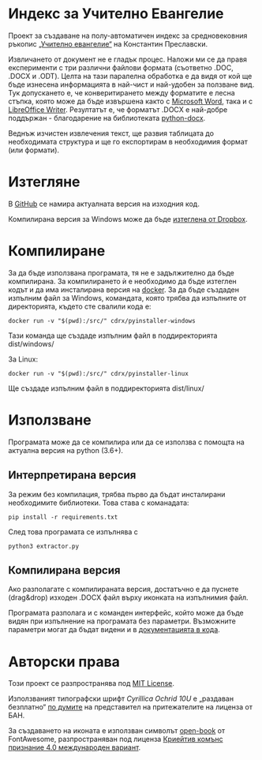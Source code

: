 # Индекс за Учително Евангелие
Проект за създаване на полу-автоматичен индекс за средновековния ръкопис <a href="https://bg.wikipedia.org/wiki/%D0%A3%D1%87%D0%B8%D1%82%D0%B5%D0%BB%D0%BD%D0%BE_%D0%B5%D0%B2%D0%B0%D0%BD%D0%B3%D0%B5%D0%BB%D0%B8%D0%B5">„Учително евангелие“</a> на Константин Преславски.

Извличането от документ не е гладък процес. Наложи ми се да правя експерименти с три различни файлови формата (съответно .DOC, .DOCX и .ODT). Целта на тази паралелна обработка е да видя от кой ще бъде изнесена информацията в най-чист и най-удобен за ползване вид. Тук допускането е, че конверитирането между форматите е лесна стъпка, която може да бъде извършена както с <a href="https://products.office.com/word">Microsoft Word</a>, така и с <a href="https://www.libreoffice.org/discover/writer/">LibreOffice Writer</a>. Резултатът е, че форматът .DOCX е най-добре поддържан - благодарение на библиотеката <a href="https://github.com/python-openxml/python-docx">python-docx</a>.

Веднъж изчистен извлечения текст, ще развия таблицата до необходимата структура и ще го експортирам в необходимия формат (или формати).

# Изтегляне

В <a href="https://github.com/mapto/UchitelnoEvangelie">GitHub</a> се намира актуалната версия на изходния код.

Компилирана версия за Windows може да бъде <a href="https://www.dropbox.com/s/q1hs2ofpmr7c8d5/extractor.exe?dl=0">изтеглена от Dropbox</a>.

# Компилиране

За да бъде използвана програмата, тя не е задължително да бъде компилирана. За компилирането ѝ е необходимо да бъде изтеглен кодът и да има инсталирана версия на <a href="https://www.docker.com/">docker</a>.
За да бъде създаден изпълним файл за Windows, командата, която трябва да изпълните от директорията, където сте свалили кода е:

    docker run -v "$(pwd):/src/" cdrx/pyinstaller-windows

Тази команда ще създаде изпълним файл в поддиректорията dist/windows/

За Linux:

    docker run -v "$(pwd):/src/" cdrx/pyinstaller-linux

Ще създаде изпълним файл в поддиректорията dist/linux/

# Използване

Програмата може да се компилира или да се използва с помощта на актуална версия на python (3.6+).

## Интерпретирана версия

За режим без компилация, трябва първо да бъдат инсталирани необходимите библиотеки. Това става с команадата:

    pip install -r requirements.txt

След това програмата се изпълнява с

    python3 extractor.py

## Компилирана версия

Ако разполагате с компилираната версия, достатъчно е да пуснете (drag&drop) изходен .DOCX файл върху иконката на изпълнимия файл.

Програмата разполага и с команден интерфейс, който може да бъде видян при изпълнение на програмата без параметри. Възможните параметри могат да бъдат видени и в <a href="https://github.com/mapto/UchitelnoEvangelie/blob/master/extractor.py">документацията в кода</a>.

# Авторски права

Този проект се разпространява под <a href="https://mit-license.org/">MIT License</a>.

Използваният типографски шрифт *Cyrillica Ochrid 10U* е „раздаван безплатно“ <a href="https://osvedomitel.bg/2020/02/prof-totomanova/">по думите</a> на представител на притежателите на лиценза от БАН.

За създаването на иконата е използван символът <a href="https://fontawesome.com/icons/book-open?style=solid">open-book</a> от FontAwesome, разпространяван под лиценза <a href="https://creativecommons.org/licenses/by/4.0/">Криейтив комънс признание 4.0 международен вариант</a>.

